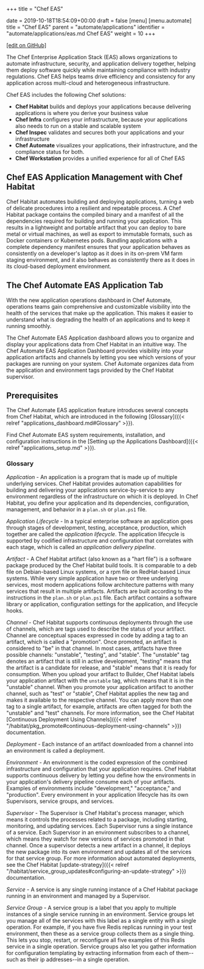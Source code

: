 +++
title = "Chef EAS"

date = 2019-10-18T18:54:09+00:00
draft = false
[menu]
  [menu.automate]
    title = "Chef EAS"
    parent = "automate/applications"
    identifier = "automate/applications/eas.md Chef EAS"
    weight = 10
+++

[\[edit on GitHub\]](https://github.com/chef/automate/blob/master/components/docs-chef-io/content/automate/eas.md)

The Chef Enterprise Application Stack (EAS) allows organizations to automate infrastructure, security, and application delivery together, helping them deploy software quickly while maintaining compliance with industry regulations. Chef EAS helps teams drive efficiency and consistency for any application across multi-cloud and heterogeneous infrastructure.

Chef EAS includes the following Chef solutions:

* **Chef Habitat** builds and deploys your applications because delivering applications is where you derive your business value
* **Chef Infra** configures your infrastructure, because your applications also needs to run on a stable and scalable system
* **Chef Inspec** validates and secures both your applications and your infrastructure
* **Chef Automate** visualizes your applications, their infrastructure, and the compliance status for both.
* **Chef Workstation** provides a unified experience for all of Chef EAS

## Chef EAS Application Management with Chef Habitat

Chef Habitat automates building and deploying applications, turning a web of delicate procedures into a resilient and repeatable process.
A Chef Habitat package contains the compiled binary and a manifest of all the dependencies required for building and running your application.
This results in a lightweight and portable artifact that you can deploy to bare metal or virtual machines, as well as export to immutable formats, such as Docker containers or Kubernetes pods.
Bundling applications with a complete dependency manifest ensures that your application behaves as consistently on a developer's laptop as it does in its on-prem VM farm staging environment, and it also behaves as consistently there as it does in its cloud-based deployment environment.

## The Chef Automate EAS Application Tab

With the new application operations dashboard in Chef Automate, operations teams gain comprehensive and customizable visibility into the health of the services that make up the application. This makes it easier to understand what is degrading the health of an applications and to keep it running smoothly.

The Chef Automate EAS Application dashboard allows you to organize and display your applications data from Chef Habitat in an intuitive way. The Chef Automate EAS Application Dashboard provides visibility into your application artifacts and channels by letting you see which versions of your packages are running on your system.
Chef Automate organizes data from the application and environment tags provided by the Chef Habitat supervisor.

## Prerequisites

The Chef Automate EAS application feature introduces several concepts from Chef Habitat, which are introduced in the following [Glossary]({{< relref "applications_dashboard.md#Glossary" >}}).

Find Chef Automate EAS system requirements, installation, and configuration instructions in the [Setting up the Applications Dashboard]({{< relref "applications_setup.md" >}}).

### Glossary

_Application_ -
An application is a program that is made up of multiple underlying services.
Chef Habitat provides automation capabilities for building and delivering your applications service-by-service to any environment regardless of the infrastructure on which it is deployed.
In Chef Habitat, you define your application and its dependencies, configuration, management, and behavior in a `plan.sh` or `plan.ps1` file.

_Application Lifecycle_ -
In a typical enterprise software an application goes through stages of development, testing, acceptance, production, which together are called the _application lifecycle_. The application lifecycle is supported by codified infrastructure and configuration that correlates with each stage, which is called an _application delivery pipeline_.

_Artifact_ -
A Chef Habitat artifact (also known as a "hart file") is a software package produced by the Chef Habitat build tools. It is comparable to a deb file on Debian-based Linux systems, or a rpm file on RedHat-based Linux systems. While very simple application have two or three underlying services, most modern applications follow architecture patterns with many services that result in multiple artifacts.
Artifacts are built according to the instructions in the `plan.sh` or `plan.ps1` file.
Each artifact contains a software library or application, configuration settings for the application, and lifecycle hooks.

_Channel_ -
Chef Habitat supports continuous deployments through the use of channels, which are tags used to describe the status of your artifact. Channel are conceptual spaces expressed in code by adding a tag to an artifact, which is called a "promotion". Once promoted, an artifact is considered to "be" in that channel.
In most cases, artifacts have three possible channels: "unstable", "testing", and "stable". The "unstable" tag denotes an artifact that is still in active development, "testing" means that the artifact is a candidate for release, and "stable" means that it is ready for consumption.
When you upload your artifact to Builder, Chef Habitat labels your application artifact with the `unstable` tag, which means that it is in the "unstable" channel.
When you promote your application artifact to another channel, such as "test" or "stable", Chef Habitat applies the new tag and makes it available to the respective channel.
You can apply more than one tag to a single artifact, for example, artifacts are often tagged for both the "unstable" and "test" channels.
For more information, see the Chef Habitat [Continuous Deployment Using Channels]({{< relref "/habitat/pkg_promote#continuous-deployment-using-channels" >}}) documentation.

_Deployment_ -
Each instance of an artifact downloaded from a channel into an environment is called a deployment.

_Environment_ -
An environment is the coded expression of the combined infrastructure and configuration that your application requires.
Chef Habitat supports continuous delivery by letting you define how the environments in your application's delivery pipeline consume each of your artifacts. Examples of environments include "development," "acceptance," and "production".
Every environment in your application lifecycle has its own Supervisors, service groups, and services.

_Supervisor_ -
The Supervisor is Chef Habitat's process manager, which means it controls the processes related to a package, including starting, monitoring, and updating services. Each Supervisor runs a single instance of a service.
Each Supervisor in an environment subscribes to a channel, which means they watch for new versions of services promoted in that channel.
Once a supervisor detects a new artifact in a channel, it deploys the new package into its own environment and updates all of the services for that service group.
For more information about automated deployments, see the Chef Habitat [update-strategy]({{< relref "/habitat/service_group_updates#configuring-an-update-strategy" >}}) documentation.

_Service_ -
A service is any single running instance of a Chef Habitat package running in an environment and managed by a Supervisor.

_Service Group_ -
A service group is a label that you apply to multiple instances of a single service running in an environment. Service groups let you manage all of the services with this label as a single entity with a single operation.
For example, if you have five Redis replicas running in your test environment, then these as a service group collects them as a single thing.
This lets you stop, restart, or reconfigure all five examples of this Redis service in a single operation.
Service groups also let you gather information for configuration templating by extracting information from each of them--such as their ip addresses--in a single operation.
